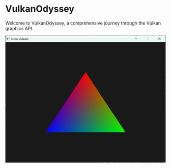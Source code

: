 # VulkanOdyssey
Welcome to VulkanOdyssey, a comprehensive journey through the Vulkan graphics API. 

![01 Draw a triangle](assets/triangle.png)
